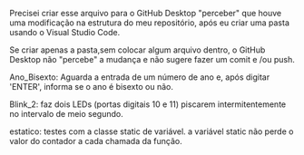 Precisei criar esse arquivo para o GitHub Desktop "perceber" que houve uma modificação na estrutura do meu repositório, após eu criar uma pasta usando o Visual Studio Code.

Se criar apenas a pasta,sem colocar algum arquivo dentro, o GitHub Desktop não "percebe" a mudança e não sugere fazer um comit e /ou push.

Ano_Bisexto: Aguarda a entrada de um número de ano e, após digitar 'ENTER', informa se o ano é bisexto ou não.

Blink_2: faz dois LEDs (portas digitais 10 e 11) piscarem intermitentemente no intervalo de meio segundo.

estatico: testes com a classe static de variável. a variável static não perde o valor do contador a cada chamada da função.